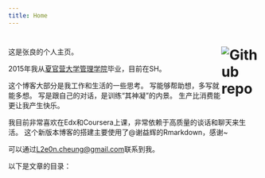 ```yaml
---
title: Home
---
```


# [<img src="https://simpleicons.org/icons/github.svg" style="max-width:15%;min-width:40px;float:right;" alt="Github repo" />](https://github.com/yihui/hugo-ivy)

这是张良的个人主页。

2015年我从[夏官营大学管理学院](http://ms.lzu.edu.cn)毕业，目前在SH。

这个博客大部分是我工作和生活的一些思考。
写能够帮助想，多写就能多想。
写是跟自己的对话，是训练“其神凝”的内景。
生产比消费能更让我产生快乐。


我目前非常喜欢在Edx和Coursera上课，非常依赖于高质量的谈话和聊天来生活。
这个新版本博客的搭建主要使用了@谢益辉的Rmarkdown，感谢~

可以通过<L2e0n.cheung@gmail.com>联系到我。

以下是文章的目录：